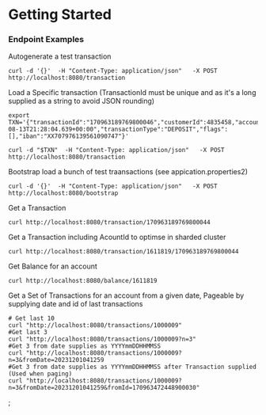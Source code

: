 # Getting Started

### Endpoint Examples

Autogenerate a test transaction

```
curl -d '{}'  -H "Content-Type: application/json"   -X POST http://localhost:8080/transaction
```

Load a Specific transaction (TransactionId must be unique and as it's a long supplied as a string to avoid JSON rounding)

```
export TXN='{"transactionId":"170963189769800046","customerId":4835458,"accountId":1611819,"reference":"","ammount":122.60,"transactionDate":"2016-08-13T21:28:04.639+00:00","transactionType":"DEPOSIT","flags":[],"iban":"XX707976139561090747"}'

curl -d "$TXN"  -H "Content-Type: application/json"   -X POST http://localhost:8080/transaction
```


Bootstrap load a bunch of test traansactions (see appication.properties2)

```
curl -d '{}'  -H "Content-Type: application/json"   -X POST http://localhost:8080/bootstrap
```



Get a Transaction

```
curl http://localhost:8080/transaction/170963189769800044
```

Get a Transaction including AcountId to optimse in sharded cluster


```
curl http://localhost:8080/transaction/1611819/170963189769800044
```

Get Balance for an account

```
curl http://localhost:8080/balance/1611819
```

Get a Set of Transactions for an account from a given date,
Pageable by supplying date and id of last transactions

```
# Get last 10
curl "http://localhost:8080/transactions/1000009"
#Get last 3
curl "http://localhost:8080/transactions/1000009?n=3"
#Get 3 from date supplies as YYYYmmDDHHMMSS
curl "http://localhost:8080/transactions/1000009?n=3&fromDate=20231201041259
#Get 3 from date supplies as YYYYmmDDHHMMSS after Transaction supplied (Used when paging)
curl "http://localhost:8080/transactions/1000009?n=3&fromDate=20231201041259&fromId=170963472448900030"
```

;